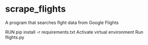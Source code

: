 # scrape_flights
A program that searches flght data from Google Flights


RUN pip install -r requirements.txt
Activate virtual environment
Run flights.py
